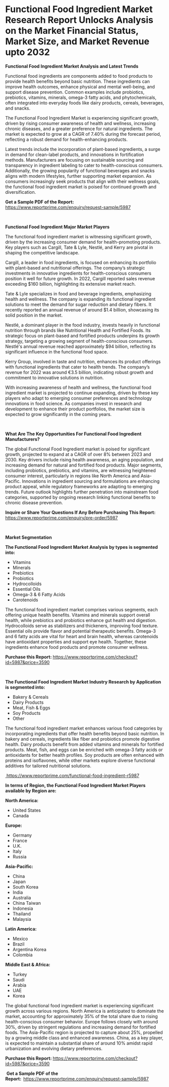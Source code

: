 <p><h1>Functional Food Ingredient Market Research Report Unlocks Analysis on the Market Financial Status, Market Size, and Market Revenue upto 2032</h1></p><p><strong>Functional Food Ingredient Market Analysis and Latest Trends</strong></p>
<p><p>Functional food ingredients are components added to food products to provide health benefits beyond basic nutrition. These ingredients can improve health outcomes, enhance physical and mental well-being, and support disease prevention. Common examples include probiotics, prebiotics, vitamins, minerals, omega-3 fatty acids, and phytochemicals, often integrated into everyday foods like dairy products, cereals, beverages, and snacks.</p><p>The Functional Food Ingredient Market is experiencing significant growth, driven by rising consumer awareness of health and wellness, increasing chronic diseases, and a greater preference for natural ingredients. The market is expected to grow at a CAGR of 7.40% during the forecast period, reflecting a robust demand for health-enhancing products. </p><p>Latest trends include the incorporation of plant-based ingredients, a surge in demand for clean-label products, and innovations in fortification methods. Manufacturers are focusing on sustainable sourcing and transparency in ingredient labeling to cater to health-conscious consumers. Additionally, the growing popularity of functional beverages and snacks aligns with modern lifestyles, further supporting market expansion. As consumers increasingly seek products that align with their wellness goals, the functional food ingredient market is poised for continued growth and diversification.</p></p>
<p><strong>Get a Sample PDF of the Report:&nbsp;</strong> <a href="https://www.reportprime.com/enquiry/request-sample/5987?utm_campaign=4436&utm_medium=2&utm_source=Github&utm_content=ia&utm_term=14052025&utm_id=functional-food-ingredient">https://www.reportprime.com/enquiry/request-sample/5987</a></p>
<p>&nbsp;</p>
<p><strong>Functional Food Ingredient Major Market Players</strong></p>
<p><p>The functional food ingredient market is witnessing significant growth, driven by the increasing consumer demand for health-promoting products. Key players such as Cargill, Tate & Lyle, Nestlé, and Kerry are pivotal in shaping the competitive landscape.</p><p>Cargill, a leader in food ingredients, is focused on enhancing its portfolio with plant-based and nutritional offerings. The company’s strategic investments in innovative ingredients for health-conscious consumers position it well for future growth. In 2022, Cargill reported sales revenue exceeding $160 billion, highlighting its extensive market reach.</p><p>Tate & Lyle specializes in food and beverage ingredients, emphasizing health and wellness. The company is expanding its functional ingredient solutions to meet the demand for sugar reduction and dietary fibers. It recently reported an annual revenue of around $1.4 billion, showcasing its solid position in the market.</p><p>Nestlé, a dominant player in the food industry, invests heavily in functional nutrition through brands like Nutritional Health and Fortified Foods. Its strategic focus on plant-based and fortified products underpins its growth strategy, targeting a growing segment of health-conscious consumers. Nestlé's annual revenue reached approximately $94 billion, reflecting its significant influence in the functional food space.</p><p>Kerry Group, involved in taste and nutrition, enhances its product offerings with functional ingredients that cater to health trends. The company’s revenue for 2022 was around €3.5 billion, indicating robust growth and commitment to innovative solutions in nutrition.</p><p>With increasing awareness of health and wellness, the functional food ingredient market is projected to continue expanding, driven by these key players who adapt to emerging consumer preferences and technology innovations in food science. As companies invest in research and development to enhance their product portfolios, the market size is expected to grow significantly in the coming years.</p></p>
<p>&nbsp;</p>
<p><strong>What Are The Key Opportunities For Functional Food Ingredient Manufacturers?</strong></p>
<p><p>The global Functional Food Ingredient market is poised for significant growth, projected to expand at a CAGR of over 8% between 2023 and 2030. Key drivers include rising health awareness, an aging population, and increasing demand for natural and fortified food products. Major segments, including probiotics, prebiotics, and vitamins, are witnessing heightened consumer interest, particularly in regions like North America and Asia-Pacific. Innovations in ingredient sourcing and formulations are enhancing product appeal, while regulatory frameworks are adapting to emerging trends. Future outlook highlights further penetration into mainstream food categories, supported by ongoing research linking functional benefits to chronic disease prevention.</p></p>
<p><strong>Inquire or Share Your Questions If Any Before Purchasing This Report:</strong> <a href="https://www.reportprime.com/enquiry/pre-order/5987?utm_campaign=4436&utm_medium=2&utm_source=Github&utm_content=ia&utm_term=14052025&utm_id=functional-food-ingredient">https://www.reportprime.com/enquiry/pre-order/5987</a></p>
<p>&nbsp;</p>
<p><strong>Market Segmentation</strong></p>
<p><strong>The Functional Food Ingredient Market Analysis by types is segmented into:</strong></p>
<p><ul><li>Vitamins</li><li>Minerals</li><li>Prebiotics</li><li>Probiotics</li><li>Hydrocolloids</li><li>Essential Oils</li><li>Omega-3 & 6 Fatty Acids</li><li>Carotenoids</li></ul></p>
<p><p>The functional food ingredient market comprises various segments, each offering unique health benefits. Vitamins and minerals support overall health, while prebiotics and probiotics enhance gut health and digestion. Hydrocolloids serve as stabilizers and thickeners, improving food texture. Essential oils provide flavor and potential therapeutic benefits. Omega-3 and 6 fatty acids are vital for heart and brain health, whereas carotenoids have antioxidant properties and support eye health. Together, these ingredients enhance food products and promote consumer wellness.</p></p>
<p><strong>Purchase this Report:&nbsp;</strong><a href="https://www.reportprime.com/checkout?id=5987&price=3590&utm_campaign=4436&utm_medium=2&utm_source=Github&utm_content=ia&utm_term=14052025&utm_id=functional-food-ingredient">https://www.reportprime.com/checkout?id=5987&price=3590</a></p>
<p>&nbsp;</p>
<p><strong>The Functional Food Ingredient Market Industry Research by Application is segmented into:</strong></p>
<p><ul><li>Bakery & Cereals</li><li>Dairy Products</li><li>Meat, Fish & Eggs</li><li>Soy Products</li><li>Other</li></ul></p>
<p><p>The functional food ingredient market enhances various food categories by incorporating ingredients that offer health benefits beyond basic nutrition. In bakery and cereals, ingredients like fiber and probiotics promote digestive health. Dairy products benefit from added vitamins and minerals for fortified products. Meat, fish, and eggs can be enriched with omega-3 fatty acids or antioxidants for better health profiles. Soy products are often enhanced with proteins and isoflavones, while other markets explore diverse functional additives for tailored nutritional solutions.</p></p>
<p><a href="https://www.reportprime.com/functional-food-ingredient-r5987?utm_campaign=4436&utm_medium=2&utm_source=Github&utm_content=ia&utm_term=14052025&utm_id=functional-food-ingredient">&nbsp;https://www.reportprime.com/functional-food-ingredient-r5987</a></p>
<p><strong>In terms of Region, the Functional Food Ingredient Market Players available by Region are:</strong></p>
<p>
    <p> <strong> North America: </strong>
        <ul>
            <li>United States</li>
            <li>Canada</li>
        </ul>
        </p> 
    <p> <strong> Europe: </strong>
        <ul>
            <li>Germany</li>
            <li>France</li>
            <li>U.K.</li>
            <li>Italy</li>
            <li>Russia</li>
        </ul>
        </p> 
    <p> <strong> Asia-Pacific: </strong>
        <ul>
            <li>China</li>
            <li>Japan</li>
            <li>South Korea</li>
            <li>India</li>
            <li>Australia</li>
            <li>China Taiwan</li>
            <li>Indonesia</li>
            <li>Thailand</li>
            <li>Malaysia</li>
        </ul>
        </p> 
    <p> <strong> Latin America: </strong>
        <ul>
            <li>Mexico</li>
            <li>Brazil</li>
            <li>Argentina Korea</li>
            <li>Colombia</li>
        </ul>
        </p> 
    <p> <strong> Middle East & Africa: </strong>
        <ul>
            <li>Turkey</li>
            <li>Saudi</li>
            <li>Arabia</li>
            <li>UAE</li>
            <li>Korea</li>
        </ul>
    </p>
    </p>
<p><p>The global functional food ingredient market is experiencing significant growth across various regions. North America is anticipated to dominate the market, accounting for approximately 35% of the total share due to rising health-conscious consumer behavior. Europe follows closely with around 30%, driven by stringent regulations and increasing demand for fortified foods. The Asia-Pacific region is projected to capture about 25%, propelled by a growing middle class and enhanced awareness. China, as a key player, is expected to maintain a substantial share of around 10% amidst rapid urbanization and evolving dietary preferences.</p></p>
<p><strong>Purchase this Report: </strong><a href="https://www.reportprime.com/checkout?id=5987&price=3590&utm_campaign=4436&utm_medium=2&utm_source=Github&utm_content=ia&utm_term=14052025&utm_id=functional-food-ingredient">https://www.reportprime.com/checkout?id=5987&price=3590</a></p>
<p>&nbsp;<strong>Get a Sample PDF of the Report:&nbsp;&nbsp;</strong><a href="https://www.reportprime.com/enquiry/request-sample/5987?utm_campaign=4436&utm_medium=2&utm_source=Github&utm_content=ia&utm_term=14052025&utm_id=functional-food-ingredient">https://www.reportprime.com/enquiry/request-sample/5987</a></p>
<p><strong></strong></p>
<p><p></p><p></p><p></p></p>